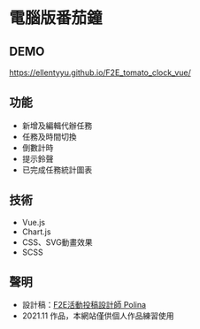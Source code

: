 # 電腦版番茄鐘

## DEMO
https://ellentyyu.github.io/F2E_tomato_clock_vue/

## 功能
* 新增及編輯代辦任務
* 任務及時間切換
* 倒數計時
* 提示鈴聲
* 已完成任務統計圖表

## 技術
* Vue.js
* Chart.js
* CSS、SVG動畫效果
* SCSS

## 聲明
* 設計稿：[F2E活動投稿設計師 Polina](https://challenge.thef2e.com/user/1878?schedule=2784#works-2784)
* 2021.11 作品，本網站僅供個人作品練習使用
